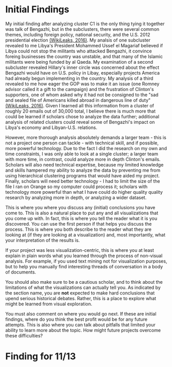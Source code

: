 # Initial Findings

My initial finding after analyzing cluster C1 is the only thing tying it together was talk of Bengazhi, but in the subclusters, there were several common themes, including foreign policy, national security, and the U.S. 2012 presidential election [(WikiLeaks, 2016)](https://wikileaks.org/clinton-emails/). My analsis of one subcluster revealed to me Libya's President Mohammed Ussef el Magariaf believed  if Libya could not stop the militants who attacked Bengazhi, it convince foreing businesses the country was unstable, and that many of the Islamic militants were being funded by al Qaeda. My examination of a second subcluster revealed Hillary's inner circle was concerned about the effect Bengazhi would have on U.S. policy in Libay, especially projects America had already begun implementing in the country. My analysis of a third revealed to me how eager the GOP was to make it an issue (one Romney advisor called it a gift to the campaign) and the frustration of Clinton's supporters, one of whom asked why it had not be consigned to the "sad and sealed file of Americans killed abroad in dangerous line of duty" [(WikiLeaks, 2016)](https://wikileaks.org/clinton-emails/). Given I learned all this information from a cluster of roughly 20 emails out of 30,000 total, I believe there is much more that could be learned if scholars chose to analyze the data further; additional analysis of related clusters could reveal some of Bengazhi's impact on Libya's economy and Libyan-U.S. relations. 

However, more thorough analysis absolutely demands a larger team - this is not a project one person can tackle - with technical skill, and if possible, more powerful technology. Due to the fact I did the research on my own and time constraints, I was only able to look at a single cluster; a larger team with more time, in contrast, could analyze more in depth Clinton's emails. Scholars will also need technical expertise, because my limited knowledge and skills hampered my ability to analyze the data by preventing me from using hierarchical clustering programs that would have aided my project. Finally, scholars will need better technology - I had to limit the size of the file I ran on Orange so my computer could process it; scholars with technology more powerful than what I have could do higher quality quality research by analyzing more in depth, or analyzing a wider dataset. 




This is where you where you discuss any (initial) conclusions you have come to. This is also a natural place to put any and all visualizations that you come up with. In fact, this is where you tell the reader what it is you discovered. You can use the first person if that helps you discuss the process. This is where you both describe to the reader what they are looking at (if they are looking at a visualization) and, most importantly, what your interpretation of the results is.



If your project was less visualization-centric, this is where you at least explain in plain words what you learned through the process of non-visual analysis. For example, if you used text mining not for visualization purposes, but to help you manually find interesting threads of conversation in a body of documents.

You should also make sure to be a cautious scholar, and to think about the limitations of what the visualizations can actually tell you. As indicated by the section name, you are **not** expected to make hard conclusions that upend serious historical debates. Rather, this is a place to explore what might be learned from visual exploration.

You must also comment on where you would go next. If these are initial findings, where do you think the best profit would be for any future attempts. This is also where you can talk about pitfalls that limited your ability to learn more about the topic. How might future projects overcome these difficulties?



# Finding for 11/13

